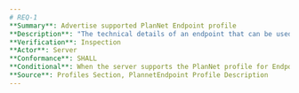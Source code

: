 ```yaml
---
# REQ-1
**Summary**: Advertise supported PlanNet Endpoint profile
**Description**: "The technical details of an endpoint that can be used for electronic services, such as for web services providing XDS.b or a REST endpoint for another FHIR server. This may include any security context information."
**Verification**: Inspection
**Actor**: Server
**Conformance**: SHALL
**Conditional**: When the server supports the PlanNet profile for Endpoint resources
**Source**: Profiles Section, PlannetEndpoint Profile Description
---
```

